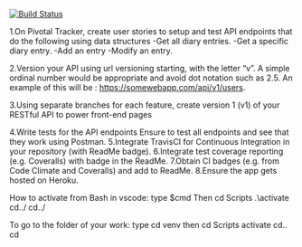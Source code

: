 [![Build Status](https://travis-ci.org/nearjay06/Api_MyDiary.svg?branch=master)](https://travis-ci.org/nearjay06/Api_MyDiary)

1.On Pivotal Tracker, create user stories to setup and test API endpoints that do the following using data structures
-Get all diary entries.
-Get a specific diary entry.
-Add an entry
-Modify an entry.

2.Version your API using url versioning starting, with the letter “v”. A simple ordinal number would be appropriate and avoid dot notation such as 2.5. An example of this will be : https://somewebapp.com/api/v1/users.

3.Using separate branches for each feature, create version 1 (v1) of your RESTful API to power front-end pages

4.Write tests for the API endpoints
Ensure to test all endpoints and see that they work using Postman.
5.Integrate TravisCI for Continuous Integration in your repository (with ReadMe badge).
6.Integrate test coverage reporting (e.g. Coveralls) with badge in the ReadMe.
7.Obtain CI badges (e.g. from Code Climate and Coveralls) and add to ReadMe.
8.Ensure the app gets hosted on Heroku.



How to activate from Bash in vscode:
type $cmd
Then cd Scripts
    .\activate
    cd../
    cd../

  To go to the folder of your work:
  type cd venv
  then cd Scripts
       activate
       cd..
       cd
